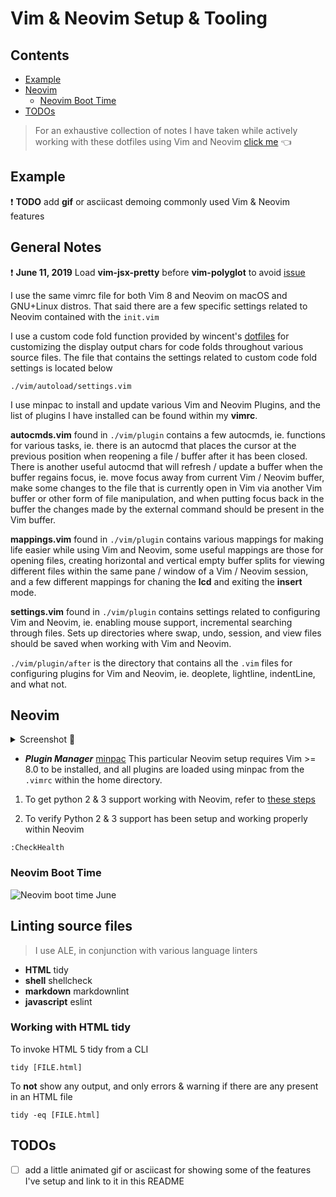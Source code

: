 # Vim & Neovim Setup & Tooling

<a id="contents"></a>

## Contents

- [Example](#example)
- [Neovim](#neovim)
  - [Neovim Boot Time](#neovim-boot-time)
- [TODOs](#todos)

> For an exhaustive collection of notes I have taken while actively working with these dotfiles using Vim and Neovim [click me](https://github.com/ipatch/dotfiles/wiki/vim-neovim-Notes) 👈

<a id="example"></a>

## Example

❗️ **TODO** add **gif** or asciicast demoing commonly used Vim & Neovim features

<a id="general-notes"></a>

## General Notes

❗️ **June 11, 2019** Load **vim-jsx-pretty** before **vim-polyglot** to avoid [issue](https://github.com/MaxMEllon/vim-jsx-pretty/issues/69)

I use the same vimrc file for both Vim 8 and Neovim on macOS and GNU+Linux distros.  That said there are a few specific settings related to Neovim contained with the `init.vim`

I use a custom code fold function provided by wincent's [dotfiles](https://github.com/wincent/wincent) for customizing the display output chars for code folds throughout various source files.  The file that contains the settings related to custom code fold settings is located below

```shell
./vim/autoload/settings.vim
```

I use minpac to install and update various Vim and Neovim Plugins, and the list of plugins I have installed can be found within my **vimrc**.

**autocmds.vim** found in `./vim/plugin` contains a few autocmds, ie. functions for various tasks, ie. there is an autocmd that places the cursor at the previous position when reopening a file / buffer after it has been closed.  There is another useful autocmd that will refresh / update a buffer when the buffer regains focus, ie. move focus away from current Vim / Neovim buffer, make some changes to the file that is currently open in Vim via another Vim buffer or other form of file manipulation, and when putting focus back in the buffer the changes made by the external command should be present in the Vim buffer.

**mappings.vim** found in `./vim/plugin` contains various mappings for making life easier while using Vim and Neovim, some useful mappings are those for opening files, creating horizontal and vertical empty buffer splits for viewing different files within the same pane / window of a Vim / Neovim session, and a few different mappings for chaning the **lcd** and exiting the **insert** mode.

**settings.vim** found in `./vim/plugin` contains settings related to configuring Vim and Neovim, ie. enabling mouse support, incremental searching through files.  Sets up directories where swap, undo, session, and view files should be saved when working with Vim and Neovim.

`./vim/plugin/after` is the directory that contains all the `.vim` files for configuring plugins for Vim and Neovim, ie. deoplete, lightline, indentLine, and what not.

<a id="neovim"></a>

## Neovim

<details>
<summary>Screenshot 📸</summary>
<img src="https://raw.githubusercontent.com/wiki/ipatch/dotfiles/lib/Neovim-2018-april-late.png" alt="nvim-screenshot">
</details>

- ___Plugin Manager___ [minpac](https://github.com/k-takataminpac) This particular Neovim setup requires Vim >= 8.0 to be installed, and all plugins are loaded using minpac from the `.vimrc` within the home directory.

1. To get python 2 & 3 support working with Neovim, refer to [these steps](https://github.com/ipatch/dotfiles/wiki/Neovim-Vim-Notes#python-support-setting-up-python-23)

2. To verify Python 2 & 3 support has been setup and working properly within Neovim

```vim
:CheckHealth
```

<a id="neovim-boot-time"></a>

### Neovim Boot Time

![Neovim boot time June](https://i.imgur.com/8UAyTlC.png)

<a id="linting-source-files"></a>

## Linting source files

> I use ALE, in conjunction with various language linters
- **HTML** tidy
- **shell** shellcheck
- **markdown** markdownlint
- **javascript** eslint

<a id="working-with-html-tidy"></a>

### Working with HTML tidy

To invoke HTML 5 tidy from a CLI

```shell
tidy [FILE.html]
```

To **not** show any output, and only errors & warning if there are any present in an HTML file

```shell
tidy -eq [FILE.html]
```

<a href="todos"></a>

## TODOs

- [ ] add a little animated gif or asciicast for showing some of the features I've setup and link to it in this README
